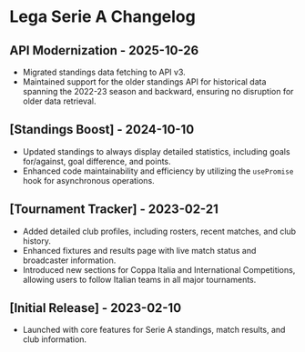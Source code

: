 # Lega Serie A Changelog

## API Modernization - 2025-10-26

- Migrated standings data fetching to API v3.
- Maintained support for the older standings API for historical data spanning the 2022-23 season and backward, ensuring no disruption for older data retrieval.

## [Standings Boost] - 2024-10-10

- Updated standings to always display detailed statistics, including goals for/against, goal difference, and points.
- Enhanced code maintainability and efficiency by utilizing the `usePromise` hook for asynchronous operations.

## [Tournament Tracker] - 2023-02-21

- Added detailed club profiles, including rosters, recent matches, and club history.
- Enhanced fixtures and results page with live match status and broadcaster information.
- Introduced new sections for Coppa Italia and International Competitions, allowing users to follow Italian teams in all major tournaments.

## [Initial Release] - 2023-02-10

- Launched with core features for Serie A standings, match results, and club information.
